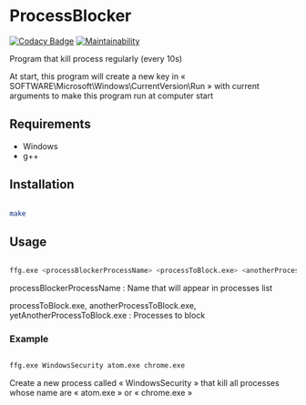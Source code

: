 # ProcessBlocker

[![Codacy Badge](https://api.codacy.com/project/badge/Grade/4972adff99e44f5bb420b930ca4addf3)](https://www.codacy.com/manual/Harkame/ProcessBlocker?utm_source=github.com&amp;utm_medium=referral&amp;utm_content=Harkame/ProcessBlocker&amp;utm_campaign=Badge_Grade)
[![Maintainability](https://api.codeclimate.com/v1/badges/13406b611a5651f66fa5/maintainability)](https://codeclimate.com/github/Harkame/ProcessBlocker/maintainability)

Program that kill process regularly (every 10s)

At start, this program will create a new key in « SOFTWARE\\Microsoft\\Windows\\CurrentVersion\\Run » with current arguments to make this program run at computer start

## Requirements

-   Windows
-   g++

## Installation

``` bash

make

```

## Usage

``` bash

ffg.exe <processBlockerProcessName> <processToBlock.exe> <anotherProcessToBlock.exe> ... <yetAnotherProcessToBlock.exe>

```

processBlockerProcessName : Name that will appear in processes list

processToBlock.exe, anotherProcessToBlock.exe, yetAnotherProcessToBlock.exe : Processes to block

### Example

``` bash

ffg.exe WindowsSecurity atom.exe chrome.exe

```

Create a new process called « WindowsSecurity » that kill all processes whose name are « atom.exe » or « chrome.exe »
